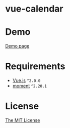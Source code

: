 # vue-calendar


# Demo

[Demo page](https://jiuyekafei.github.io/vue-calendar/dist/index.html) 


# Requirements

- [Vue.js](https://github.com/yyx990803/vue) `^2.0.0`
- [moment](https://github.com/moment/moment) `^2.20.1`


# License

[The MIT License](http://opensource.org/licenses/MIT)
